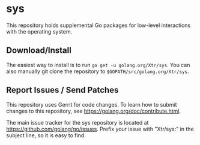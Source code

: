 # sys

This repository holds supplemental Go packages for low-level interactions with
the operating system.

## Download/Install

The easiest way to install is to run `go get -u golang.org/Xtr/sys`. You can
also manually git clone the repository to `$GOPATH/src/golang.org/Xtr/sys`.

## Report Issues / Send Patches

This repository uses Gerrit for code changes. To learn how to submit changes to
this repository, see https://golang.org/doc/contribute.html.

The main issue tracker for the sys repository is located at
https://github.com/golang/go/issues. Prefix your issue with "Xtr/sys:" in the
subject line, so it is easy to find.
